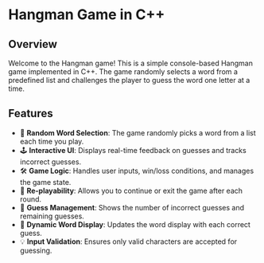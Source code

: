 # Hangman Game in C++

## Overview

Welcome to the Hangman game! This is a simple console-based Hangman game implemented in C++. The game randomly selects a word from a predefined list and challenges the player to guess the word one letter at a time. 

## Features

- 🎯 **Random Word Selection**: The game randomly picks a word from a list each time you play.
- 🕹️ **Interactive UI**: Displays real-time feedback on guesses and tracks incorrect guesses.
- 🛠️ **Game Logic**: Handles user inputs, win/loss conditions, and manages the game state.
- 🔄 **Re-playability**: Allows you to continue or exit the game after each round.
- 🚨 **Guess Management**: Shows the number of incorrect guesses and remaining guesses.
- 🔡 **Dynamic Word Display**: Updates the word display with each correct guess.
- 💡 **Input Validation**: Ensures only valid characters are accepted for guessing.

